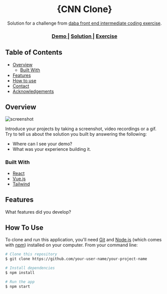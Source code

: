 <!-- Please update value in the {}  -->

<h1 align="center">{CNN Clone}</h1>

<div align="center">
   Solution for a challenge from  <a href="https://investondaba.notion.site/Front-End-3rd-party-data-Integration-Intermediate-Test-7d472915904e4b98b384012b7687eb31" target="_blank">daba front end intermediate coding exercise</a>.
</div>

<div align="center">
  <h3>
    <a href="https://daniel-cnn-clone.vercel.app/">
      Demo
    </a>
    <span> | </span>
    <a href="https://github.com/AugustBemsen/cnn_clone">
      Solution
    </a>
    <span> | </span>
    <a href="https://investondaba.notion.site/Front-End-3rd-party-data-Integration-Intermediate-Test-7d472915904e4b98b384012b7687eb31">
      Exercise
    </a>
  </h3>
</div>

<!-- TABLE OF CONTENTS -->

## Table of Contents

- [Overview](#overview)
  - [Built With](#built-with)
- [Features](#features)
- [How to use](#how-to-use)
- [Contact](#contact)
- [Acknowledgements](#acknowledgements)

<!-- OVERVIEW -->

## Overview

![screenshot](https://user-images.githubusercontent.com/16707738/92399059-5716eb00-f132-11ea-8b14-bcacdc8ec97b.png)

Introduce your projects by taking a screenshot, video recordings or a gif. Try to tell us about the solution you built by answering the following:

- Where can I see your demo?
- What was your experience building it.

### Built With

<!-- This section should list any major frameworks that you built your project using. Here are a few examples.-->

- [React](https://reactjs.org/)
- [Vue.js](https://vuejs.org/)
- [Tailwind](https://tailwindcss.com/)

## Features

<!-- List the features of your application or follow the template. Don't share the figma file here :) -->

What features did you develop?

## How To Use

<!-- Example: -->

To clone and run this application, you'll need [Git](https://git-scm.com) and [Node.js](https://nodejs.org/en/download/) (which comes with [npm](http://npmjs.com)) installed on your computer. From your command line:

```bash
# Clone this repository
$ git clone https://github.com/your-user-name/your-project-name

# Install dependencies
$ npm install

# Run the app
$ npm start
```

